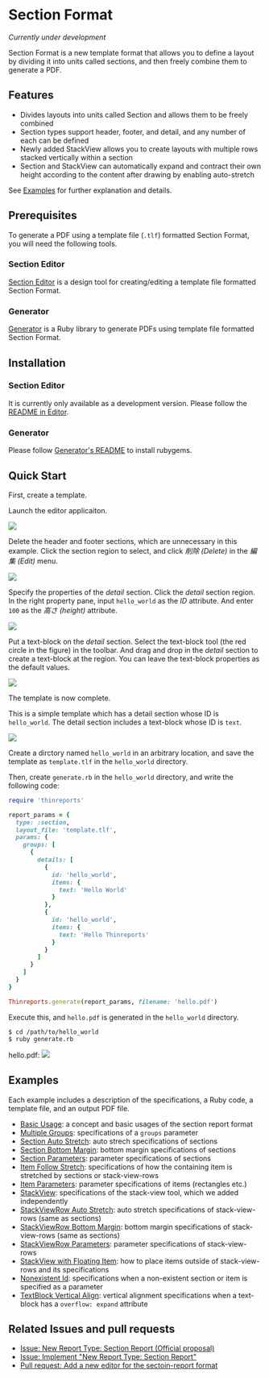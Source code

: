 # Section Format

*Currently under development*

Section Format is a new template format that allows you to define a layout by dividing it into units called sections, and then freely combine them to generate a PDF.

## Features

- Divides layouts into units called Section and allows them to be freely combined
- Section types support header, footer, and detail, and any number of each can be defined
- Newly added StackView allows you to create layouts with multiple rows stacked vertically within a section
- Section and StackView can automatically expand and contract their own height according to the content after drawing by enabling auto-stretch

See [Examples](#examples) for further explanation and details.

## Prerequisites

To generate a PDF using a template file (`.tlf`) formatted Section Format, you will need the following tools.

### Section Editor

[Section Editor](https://github.com/thinreports/thinreports-editor/tree/master/section-editor) is a design tool for creating/editing a template file formatted Section Format.

### Generator

[Generator](https://github.com/thinreports/thinreports-generator) is a Ruby library to generate PDFs using template file formatted Section Format.

## Installation

### Section Editor

It is currently only available as a development version. Please follow the [README in Editor](https://github.com/thinreports/thinreports-editor/tree/master/section-editor#getting-started).

### Generator

Please follow [Generator's README](https://github.com/thinreports/thinreports-generator) to install rubygems.

## Quick Start

First, create a template.

Launch the editor applicaiton.

![](images/section-format-01.png)


Delete the header and footer sections, which are unnecessary in this example.
Click the section region to select, and click *削除 (Delete)* in the *編集 (Edit)* menu.

![](images/section-format-02.png)


Specify the properties of the *detail* section.
Click the *detail* section region. In the right property pane, input `hello_world` as the *ID* attribute. And enter `100` as the *高さ (height)* attribute.

![](images/section-format-03.png)


Put a text-block on the *detail* section.
Select the text-block tool (the red circle in the figure) in the toolbar. And drag and drop in the *detail* section to create a text-block at the region. You can leave the text-block properties as the default values.

![](images/section-format-04.png)


The template is now complete.

</Details>

This is a simple template which has a detail section whose ID is `hello_world`. The detail section includes a text-block whose ID is `text`.

![](images/section-format-05.png)


Create a dirctory named `hello_world` in an arbitrary location, and save the template as `template.tlf` in the `hello_world` directory.

Then, create `generate.rb` in the `hello_world` directory, and write the following code:

```ruby
require 'thinreports'

report_params = {
  type: :section,
  layout_file: 'template.tlf',
  params: {
    groups: [
      {
        details: [
          {
            id: 'hello_world',
            items: {
              text: 'Hello World'
            }
          },
          {
            id: 'hello_world',
            items: {
              text: 'Hello Thinreports'
            }
          }
        ]
      }
    ]
  }
}

Thinreports.generate(report_params, filename: 'hello.pdf')
```

Execute this, and `hello.pdf` is generated in the `hello_world`  directory.

    $ cd /path/to/hello_world
    $ ruby generate.rb

hello.pdf:
![](images/section-format-06.png)

## Examples

Each example includes a description of the specifications, a Ruby code, a template file, and an output PDF file.

- [Basic Usage](https://github.com/thinreports/thinreports-generator/tree/master/test/features/section_report_basic/README.md): a concept and basic usages of the section report format
- [Multiple Groups](https://github.com/thinreports/thinreports-generator/tree/master/test/features/section_report_multiple_groups/README.md): specifications of a `groups` parameter
- [Section Auto Stretch](https://github.com/thinreports/thinreports-generator/tree/master/test/features/section_report_section_auto_stretch/README.md): auto strech specifications of sections
- [Section Bottom Margin](https://github.com/thinreports/thinreports-generator/tree/master/test/features/section_report_section_bottom_margin/README.md): bottom margin specifications of sections
- [Section Parameters](https://github.com/thinreports/thinreports-generator/tree/master/test/features/section_report_section_parameters/README.md): parameter specifications of sections
- [Item Follow Stretch](https://github.com/thinreports/thinreports-generator/tree/master/test/features/section_report_item_follow_stretch/README.md): specifications of how the containing item is stretched by sections or stack-view-rows
- [Item Parameters](https://github.com/thinreports/thinreports-generator/tree/master/test/features/section_report_item_parameters/README.md): parameter specifications of items (rectangles etc.)
- [StackView](https://github.com/thinreports/thinreports-generator/tree/master/test/features/section_report_stack_view/README.md): specifications of the stack-view tool, which we added independently
- [StackViewRow Auto Stretch](https://github.com/thinreports/thinreports-generator/tree/master/test/features/section_report_stack_view_row_auto_stretch/README.md): auto stretch specifications of stack-view-rows (same as sections)
- [StackViewRow Bottom Margin](https://github.com/thinreports/thinreports-generator/tree/master/test/features/section_report_stack_view_row_bottom_margin/README.md): bottom margin specifications of stack-view-rows (same as sections)
- [StackViewRow Parameters](https://github.com/thinreports/thinreports-generator/tree/master/test/features/section_report_stack_view_row_parameters/README.md): parameter specifications of stack-view-rows
- [StackView with Floating Item](https://github.com/thinreports/thinreports-generator/tree/master/test/features/section_report_stack_view_with_floating_item/README.md): how to place items outside of stack-view-rows and its specifications
- [Nonexistent Id](https://github.com/thinreports/thinreports-generator/tree/master/test/features/section_report_nonexistent_id/README.md): specifications when a non-existent section or item is specified as a parameter
- [TextBlock Vertical Align](https://github.com/thinreports/thinreports-generator/tree/master/test/features/section_report_text_block_vertical_align/README.md): vertical alignment specifications when a text-block has a `overflow: expand` attribute

## Related Issues and pull requests

- [Issue: New Report Type: Section Report (Official proposal)](https://github.com/thinreports/thinreports/issues/7)
- [Issue: Implement "New Report Type: Section Report"](https://github.com/thinreports/thinreports/issues/12)
- [Pull request: Add a new editor for the sectoin-report format](https://github.com/thinreports/thinreports-editor/pull/87)
